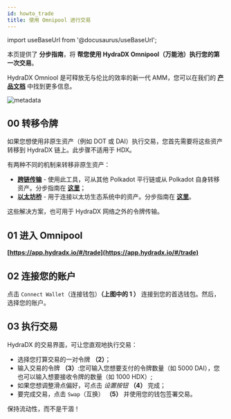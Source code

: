 ```yaml
---
id: howto_trade
title: 使用 Omnipool 进行交易
---
```


import useBaseUrl from '@docusaurus/useBaseUrl';

本页提供了 **分步指南**，将 **帮您使用 HydraDX Omnipool（万能池）执行您的第一次交易**。 

HydraDX Omniool 是可释放无与伦比的效率的新一代 AMM，您可以在我们的 **[产品文档](/)** 中找到更多信息。

<div style={{textAlign: 'center'}}>
  <img alt="metadata" src={useBaseUrl('/howto_trade/trade_screen.jpg')} />
</div>

## 00 转移令牌
如果您想使用非原生资产（例如 DOT 或 DAI）执行交易，您首先需要将这些资产转移到 HydraDX 链上。此步骤不适用于 HDX。

有两种不同的机制来转移非原生资产：
* **[跨链传输](https://app.hydradx.io/#/cross-chain)** - 使用此工具，可从其他 Polkadot 平行链或从 Polkadot 自身转移资产。分步指南在 **[这里](howto_xcm)**；
* **[以太坊桥](https://www.portalbridge.com/#/transfer)** - 用于连接以太坊生态系统中的资产。分步指南在 **[这里](/howto_bridge)**。

这些解决方案，也可用于 HydraDX 网络之外的令牌传输。

## 01 进入 Omnipool
**[https://app.hydradx.io/#/trade](https://app.hydradx.io/#/trade)**

## 02 连接您的账户
点击 `Connect Wallet`（连接钱包）**（上图中的 1 ）** 连接到您的首选钱包。然后，选择您的账户。

## 03 执行交易
HydraDX 的交易界面，可让您直观地执行交易：

* 选择您打算交易的一对令牌 **（2）**；
* 输入交易的令牌 **（3）**:您可输入您想要支付的令牌数量（如 5000 DAI），您也可以输入想要接收令牌的数量（如 1000 HDX）;
* 如果您想调整滑点偏好，可点击 *设置按钮* **（4）** 完成；
* 要完成交易，点击 `Swap`（互换） **（5）** 并使用您的钱包签署交易。

保持流动性，而不是干涸！
